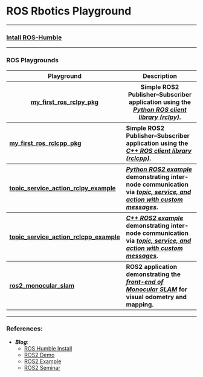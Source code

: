 # ROS Rbotics Playground

-----

### [Intall ROS-Humble](./ROS_Install.md)

----
### ROS Playgrounds

<table>
  <thead>
    <tr>
      <th>Playground</th>
      <th>Description</th>
    </tr>
  </thead>
  <tbody>
    <tr>
      <th><a href="https://github.com/hyunjaeKang/ROS_Robotics_Playgrounds/blob/main/my_first_ros_rclpy_pkg.md">my_first_ros_rclpy_pkg</a></th>
      <th>Simple ROS2 Publisher–Subscriber application using the <u><i>Python ROS client library (rclpy)</i></u>.</th>
    </tr>
    <tr>
      <th style="text-align: left;" rowspan="1"><a href="https://github.com/hyunjaeKang/ROS_Robotics_Playgrounds/blob/main/my_first_ros_rclcpp_pkg.md">my_first_ros_rclcpp_pkg</a></th>
      <th style="text-align: left;" rowspan="1">Simple ROS2 Publisher–Subscriber application using the <u><i>C++ ROS client library (rclcpp)</i></u>.</th>
    </tr>
    <tr>
      <th style="text-align: left;" rowspan="1"><a href="https://github.com/hyunjaeKang/ROS_Robotics_Playgrounds/blob/main/topic_service_action_rclpy_example.md">topic_service_action_rclpy_example</a></th>
      <th style="text-align: left;" rowspan="1"><u><i>Python ROS2 example</i></u> demonstrating inter-node communication via <u><i>topic, service, and action with custom messages</i></u>. </th>
    </tr>
    <tr>
      <th style="text-align: left;" rowspan="1"><a href="https://github.com/hyunjaeKang/ROS_Robotics_Playgrounds/blob/main/topic_service_action_rclcpp_example.md">topic_service_action_rclcpp_example</a></th>
      <th style="text-align: left;" rowspan="1"><u><i>C++ ROS2 example</i></u> demonstrating inter-node communication via <u><i>topic, service, and action with custom messages</i></u>.</th>
    </tr>
    <tr>
      <th style="text-align: left;" rowspan="1"><a href="https://github.com/hyunjaeKang/ROS_Robotics_Playgrounds/blob/main/ros2_monocular_slam.md">ros2_monocular_slam</a></th>
      <th style="text-align: left;" rowspan="1">ROS2 application demonstrating the <u><i>front-end of Monocular SLAM</i></u> for visual odometry and mapping.</th>
    </tr>
    </tbody>
</table>

<p></p>

----

### References:


- ***Blog***:
    - [ROS Humble Install](https://docs.ros.org/en/humble/Installation/Ubuntu-Install-Debs.html)
    - [ROS2 Demo](https://github.com/ros2/demos)
    - [ROS2 Example](https://github.com/ros2/examples)
    - [ROS2 Seminar](https://github.com/robotpilot/ros2-seminar-examples/tree/main)

